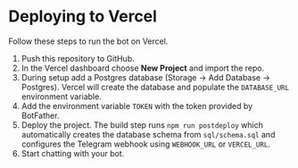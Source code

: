 # Deploying to Vercel

Follow these steps to run the bot on Vercel.

1. Push this repository to GitHub.
2. In the Vercel dashboard choose **New Project** and import the repo.
3. During setup add a Postgres database (Storage -> Add Database -> Postgres). Vercel
   will create the database and populate the `DATABASE_URL` environment variable.
4. Add the environment variable `TOKEN` with the token provided by BotFather.
5. Deploy the project. The build step runs `npm run postdeploy` which
   automatically creates the database schema from `sql/schema.sql` and
   configures the Telegram webhook using `WEBHOOK_URL` or `VERCEL_URL`.
6. Start chatting with your bot.
